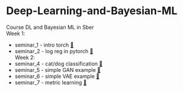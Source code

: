 # Deep-Learning-and-Bayesian-ML
Course DL and Bayesian ML in Sber                    
Week 1:
- seminar_1 - intro torch [📄](./week_1/seminar1_pytorch_basics.ipynb)
- seminar_2 - log reg in pytorch [📄](./week_1/seminar2_logistic_regression.ipynb)                  
Week 2:                  
- seminar_4 - cat/dog classification [📄](./week_2/seminar4_cats_dogs.ipynb)
- seminar_5 - simple GAN example [📄](./week_2/seminar5_GAN.ipynb)
- seminar_6 - simple VAE example [📄](./week_2/seminar6_VAE.ipynb)
- seminar_7 - metric learning [📄](./week_2/seminar7_metric_learning.ipynb)
